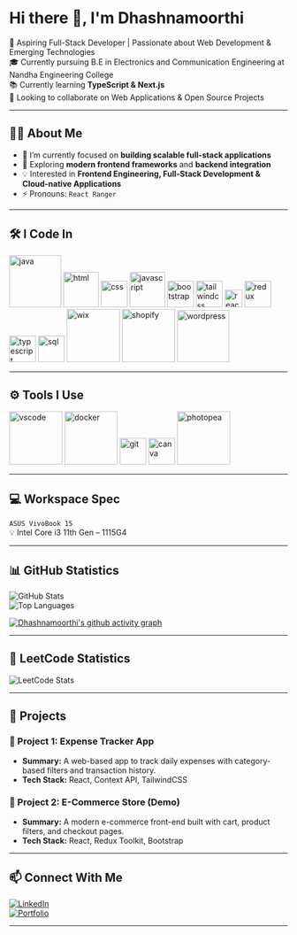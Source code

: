 # Hi there 👋, I'm Dhashnamoorthi  

🚀 Aspiring Full-Stack Developer | Passionate about Web Development & Emerging Technologies  
🎓 Currently pursuing B.E in Electronics and Communication Engineering at Nandha Engineering College  
📚 Currently learning **TypeScript & Next.js**  
🤝 Looking to collaborate on Web Applications & Open Source Projects  

---

## 👨‍💻 About Me
- 🔭 I’m currently focused on **building scalable full-stack applications**  
- 🌱 Exploring **modern frontend frameworks** and **backend integration**  
- 💡 Interested in **Frontend Engineering, Full-Stack Development & Cloud-native Applications**  
- ⚡ Pronouns: `React Ranger`  

---

## 🛠️ I Code In
<img width="94" height="94" src="https://img.icons8.com/3d-fluency/94/java-coffee-cup-logo.png" alt="java"/> 
<img width="64" height="64" src="https://img.icons8.com/arcade/64/html-5.png" alt="html"/> 
<img width="48" height="48" src="https://img.icons8.com/fluency/48/css3.png" alt="css"/> 
<img width="64" height="64" src="https://img.icons8.com/arcade/64/javascript.png" alt="javascript"/> 
<img width="48" height="48" src="https://img.icons8.com/fluency/48/bootstrap.png" alt="bootstrap"/> 
<img width="48" height="48" src="https://img.icons8.com/color/48/tailwindcss.png" alt="tailwindcss"/> 
<img width="32" height="32" src="https://img.icons8.com/external-tal-revivo-tritone-tal-revivo/32/external-react-a-javascript-library-for-building-user-interfaces-logo-tritone-tal-revivo.png" alt="react"/>  
<img width="48" height="48" src="https://img.icons8.com/color/48/redux.png" alt="redux"/> 
<img width="48" height="48" src="https://img.icons8.com/fluency/48/typescript--v2.png" alt="typescript"/> 
<img width="48" height="48" src="https://img.icons8.com/fluency/48/sql.png" alt="sql"/>  
<img width="96" height="96" src="https://img.icons8.com/external-tal-revivo-bold-tal-revivo/96/external-wixcom-ltd-is-an-israeli-cloud-based-web-development-logo-bold-tal-revivo.png" alt="wix"/> 
<img width="96" height="96" src="https://img.icons8.com/color/96/shopify.png" alt="shopify"/> 
<img width="94" height="94" src="https://img.icons8.com/3d-fluency/94/wordpress.png" alt="wordpress"/>  

---

## ⚙️ Tools I Use
<img width="96" height="96" src="https://img.icons8.com/color/96/visual-studio-code-2019.png" alt="vscode"/> 
<img width="96" height="96" src="https://img.icons8.com/color/96/docker.png" alt="docker"/> 
<img width="48" height="48" src="https://img.icons8.com/pulsar-gradient/48/git.png" alt="git"/> 
<img width="48" height="48" src="https://img.icons8.com/fluency/48/canva.png" alt="canva"/> 
<img width="96" height="96" src="https://img.icons8.com/color/96/photopea.png" alt="photopea"/>  

---

## 💻 Workspace Spec
`ASUS VivoBook 15`  
💡 Intel Core i3 11th Gen – 1115G4  

---

## 📊 GitHub Statistics
![GitHub Stats](https://github-readme-stats.vercel.app/api?username=dhashnamoorthipalanivel&show_icons=true&theme=radical)  
![Top Languages](https://github-readme-stats.vercel.app/api/top-langs/?username=dhashnamoorthipalanivel&layout=compact&theme=radical)  

[![Dhashnamoorthi's github activity graph](https://github-readme-activity-graph.vercel.app/graph?username=dhashnamoorthipalanivel&bg_color=0d1117&color=1b9d01&line=6e36a6&point=e6009d&area=true&hide_border=true)](https://github.com/ashutosh00710/github-readme-activity-graph)

---

## 🧩 LeetCode Statistics
![LeetCode Stats](https://leetcard.jacoblin.cool/Dhashnamoorthi_Palanivel?theme=dark&font=Poppins&ext=activity)  

---

## 📂 Projects  

### 🔹 Project 1: **Expense Tracker App**  
- **Summary:** A web-based app to track daily expenses with category-based filters and transaction history.  
- **Tech Stack:** React, Context API, TailwindCSS  

### 🔹 Project 2: **E-Commerce Store (Demo)**  
- **Summary:** A modern e-commerce front-end built with cart, product filters, and checkout pages.  
- **Tech Stack:** React, Redux Toolkit, Bootstrap  

---

## 📫 Connect With Me
[![LinkedIn](https://img.shields.io/badge/LinkedIn-blue?logo=linkedin&logoColor=white)](https://www.linkedin.com/in/dhashnamoorthi-palanivel)  
[![Portfolio](https://img.shields.io/badge/Portfolio-000?logo=vercel&logoColor=white)](https://your-portfolio-link.com)  

---
